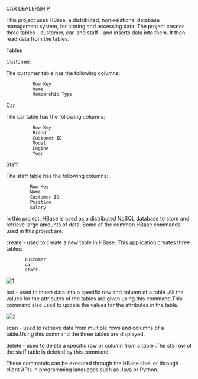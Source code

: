 CAR DEALERSHIP


This project uses HBase, a distributed, non-relational database management system, for storing and accessing data. The project creates three tables - customer, car, and staff - and inserts  data into them. It then read data from the tables.


Tables


Customer:


The customer table has the following columns:

              Row Key
              Name
              Membership Type


Car

The car table has the following columns:

              Row Key
              Brand
              Customer ID
              Model
              Engine
              Year




Staff

The staff table has the following columns:

             Row Key
             Name
             Customer ID
             Position
             Salary

In this project, HBase is used as a distributed NoSQL database to store and retrieve large amounts of data. Some of the common HBase commands used in this project are:

create - used to create a new table in HBase. This application creates three tables:

           customer
           car 
           staff.
           
           
           
![1](https://user-images.githubusercontent.com/109608217/227257127-15e02d60-b1bb-4aae-a3d8-2fd860ea888e.png)


put - used to insert data into a specific row and column of a table .All the values for the attributes of the tables are given using this command.This command also used to update the values for the attributes in the table.
            
            
            
 ![2](https://user-images.githubusercontent.com/109608217/227257146-0fc80820-1255-40e3-8878-2d87c57f73e6.png)
 

scan - used to retrieve data from multiple rows and columns of a table.Using this command the three tables are displayed.

delete - used to delete a specific row or column from a table .The st3 row of the staff table is deleted by this command

These commands can be executed through the HBase shell or through client APIs in programming languages such as Java or Python.
              
